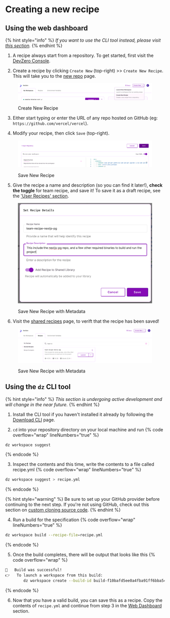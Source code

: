# Creating a new recipe

## Using the web dashboard

{% hint style="info" %}
_If you want to use the CLI tool instead, please visit [this section](#using-the-dz-cli-tool)._
{% endhint %}

1. A recipe always start from a repository. To get started, first visit the [DevZero Console](devzero.io/dashboard). 

2. Create a recipe by clicking `Create New` (top-right) >> `Create New Recipe`. This will take you to the [new repo](https://www.devzero.io/dashboard/new/repo) page.
<figure><img src="../.gitbook/assets/create-new-recipe.png" alt=""><figcaption><p>Create New Recipe</p></figcaption></figure>

3. Either start typing or enter the URL of any repo hosted on GitHub (eg: `https://github.com/vercel/vercel`).

4. Modify your recipe, then click `Save` (top-right).
<figure><img src="../.gitbook/assets/save-new-recipe.png" alt=""><figcaption><p>Save New Recipe</p></figcaption></figure>

5. Give the recipe a name and description (so you can find it later!), **check the toggle** for team recipe, and save it! To save it as a draft recipe, see the ['User Recipes' section](types.md#user-or-draft-recipes).
<figure><img src="../.gitbook/assets/save-new-recipe-with-metadata.png" alt=""><figcaption><p>Save New Recipe with Metadata</p></figcaption></figure>

6. Visit the [shared recipes](https://www.devzero.io/dashboard/recipes#shared) page, to verift that the recipe has been saved!
<figure><img src="../.gitbook/assets/saved-recipes-list.png" alt=""><figcaption><p>Save New Recipe with Metadata</p></figcaption></figure>


## Using the `dz` CLI tool

{% hint style="info" %}
_This section is undergoing active development and will change in the near future._
{% endhint %}

1. Install the CLI tool if you haven't installed it already by following the [Download CLI](../getting-started/install-devzero/download.md) page.

2. `cd` into your repository directory on your local machine and run
{% code overflow="wrap" lineNumbers="true" %}
```bash
dz workspace suggest
```
{% endcode %}

3. Inspect the contents and this time, write the contents to a file called recipe.yml
{% code overflow="wrap" lineNumbers="true" %}
```bash
dz workspace suggest > recipe.yml
```
{% endcode %}

{% hint style="warning" %}
Be sure to set up your GitHub provider before continuing to the next step. If you're not using GitHub, check out this section on [custom cloning source code](code.md#advanced-custom-ways-of-clone-code).
{% endhint %}

4. Run a build for the specification
{% code overflow="wrap" lineNumbers="true" %}
```bash
dz workspace build --recipe-file=recipe.yml
```
{% endcode %}

5. Once the build completes, there will be output that looks like this
{% code overflow="wrap" %}
```bash
🚀	Build was successful!
👉	To launch a workspace from this build:
		dz workspace create --build-id build-f10bafd5ee0a4fba91ff6bba54f23e9c --recipe-id recipe-9a33ea10b2554b00ae7e73c02b341048
```
{% endcode %}

6. Now that you have a valid build, you can save this as a recipe. Copy the contents of `recipe.yml` and continue from step 3 in the [Web Dashboard](#using-the-web-dashboard) section.
